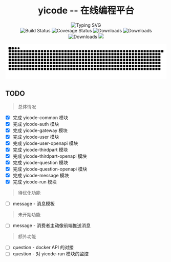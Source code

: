 <div align="center">
  <div><h1>yicode -- 在线编程平台</h1></div>
  <div style="position: relative">
    <img
      src="https://readme-typing-svg.demolab.com?font=Fira+Code&pause=3000&center=%E9%94%99%E8%AF%AF%E7%9A%84&vCenter=%E9%94%99%E8%AF%AF%E7%9A%84&width=435&lines=Buddha+bless%2Csimple+code+every+time!"
      alt="Typing SVG"
    />
  </div>
  <div>
    <img
      src="https://img.shields.io/badge/yicode-0.1-success.svg"
      alt="Build Status"
    />
    <img
      src="https://img.shields.io/badge/Spring%20Cloud-Hoxton.SR12-blue.svg"
      alt="Coverage Status"
    />
    <img
      src="https://img.shields.io/badge/Spring%20Cloud%20Alibaba-2.2.7.RELEASE-blue.svg"
      alt="Downloads"
    />
    <img
      src="https://img.shields.io/badge/Spring%20Boot-2.3.12.RELEASE-blue.svg"
      alt="Downloads"
    />
    <img
      src="https://img.shields.io/badge/Vue-2.7-blue.svg"
      alt="Downloads"
    />
    <img
      src="https://visitor-badge.glitch.me/badge?page_id=yixihan.yicode&left_color=green&right_color=red"
    />
  </div>
</div>
<div align="center">

![](https://github.com/yixihan/yicode/blob/master/assets/github-contribution-grid-snake.svg)
</div>

## TODO

> 总体情况

- [x] 完成 yicode-common 模块
- [x] 完成 yicode-auth 模块
- [x] 完成 yicode-gateway 模块
- [x] 完成 yicode-user 模块
- [x] 完成 yicode-user-openapi 模块
- [x] 完成 yicode-thirdpart 模块
- [x] 完成 yicode-thirdpart-openapi 模块
- [x] 完成 yicode-question 模块
- [x] 完成 yicode-question-openapi 模块
- [x] 完成 yicode-message 模块
- [x] 完成 yicode-run 模块

> 待优化功能

- [ ] message - 消息模板

> 未开始功能

- [ ] message - 消费者主动像前端推送消息

> 额外功能

- [ ] question - docker API 的对接
- [ ] question - 对 yicode-run 模块的监控
